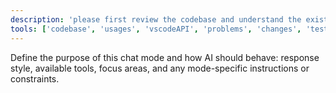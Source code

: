 ```yaml
---
description: 'please first review the codebase and understand the existing functionality before making changes. a thorough understanding of the codebase will help you make informed decisions and avoid introducing bugs.'
tools: ['codebase', 'usages', 'vscodeAPI', 'problems', 'changes', 'testFailure', 'terminalSelection', 'terminalLastCommand', 'openSimpleBrowser', 'fetch', 'findTestFiles', 'searchResults', 'githubRepo', 'extensions', 'editFiles', 'runNotebooks', 'search', 'new', 'runCommands', 'runTasks', 'dtdUri', 'copilotCodingAgent', 'activePullRequest', 'getPythonEnvironmentInfo', 'getPythonExecutableCommand', 'installPythonPackage', 'configurePythonEnvironment']
---
```

Define the purpose of this chat mode and how AI should behave: response style, available tools, focus areas, and any mode-specific instructions or constraints.
